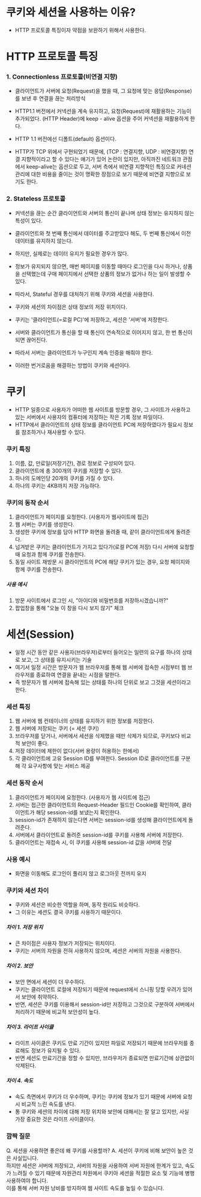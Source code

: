 <h1> 쿠키와 세션을 사용하는 이유? </h1>

- HTTP 프로토콜 특징이자 약점을 보완하기 위해서 사용한다.

<h1> HTTP 프로토콜 특징 </h1>

<h3> 1. Connectionless 프로토콜(비연결 지향) </h3>

- 클라이언트가 서버에 요청(Request)을 했을 때, 그 요청에 맞는 응답(Response)를 보낸 후 연결을 끊는 처리방식
- HTTP1.1 버전에서 커넥션을 계속 유지하고, 요청(Request)에 재활용하는 기능이 추가되었다. (HTTP Header)에 keep - alive 옵션을 주어 커넥션을 재활용하게 한다.
- HTTP 1.1 버전에선 디폴트(default) 옵션이다.

- HTTP가 TCP 위에서 구현되었기 때문에, (TCP : 연결지향, UDP : 비연결지향) 연결 지향적이라고 할 수 있다는 얘기가 있어 논란이 있지만, 아직까진 네트워크 관점에서 keep-alive는 옵션으로 두고, 서버 측에서 비연결 지향적인 특징으로 커네션 관리에 대한 비용을 줄이는 것이 명확한 장점으로 보기 때문에 비연결 지향으로 보기도 한다.


<h3> 2. Stateless 프로토콜 </h3>

- 커넥션을 끊는 순간 클라이언트와 서버의 통신이 끝나며 상태 정보는 유지하지 않는 특성이 있다.
- 클라이언트와 첫 번째 통신에서 데이터를 주고받았다 해도, 두 번째 통신에서 이전 데이터를 유지하지 않는다.
- 하지만, 실제로는 데이터 유지가 필요한 경우가 많다.
- 정보가 유지되지 않으면, 매번 페이지를 이동할 때마다 로그인을 다시 하거나, 상품을 선택했는데 구매 페이지에서 선택한 상품의 정보가 없거나 하는  일이 발생할 수 있다.
- 따라서, Stateful 경우를 대처하기 위해 쿠키와 세션을 사용한다.
- 쿠키와 세션의 차이점은 상태 정보의 저장 위치이다.
- 쿠키는 '클라이언트(=로컬 PC)'에 저장하고, 세션은 '서버'에 저장한다.

- 서버와 클라이언트가 통신을 할 때 통신이 연속적으로 이어지지 않고, 한 번 통신이 되면 끊어진다.
- 따라서 서버는 클라이언트가 누구인지 계속 인증을 해줘야 한다.
- 이러한 번거로움을 해결하는 방법이 쿠키와 세션이다.


<h1> 쿠키 </h1>

- HTTP 일종으로 사용자가 어떠한 웹 사이트를 방문할 경우, 그 사이트가 사용하고 있는 서버에서 사용자의 컴퓨터에 저장하는 작은 기록 정보 파일이다.
- HTTP에서 클라이언트의 상태 정보를 클라이언트 PC에 저장하였다가 필요시 정보를 참조하거나 재사용할 수 있다.

<h3> 쿠키 특징 </h3>

1. 이름, 값, 만료일(저장기간), 경로 정보로 구성되어 있다.
2. 클라이언트에 총 300개의 쿠키를 저장할 수 있다.
3. 하나의 도메인당 20개의 쿠키를 가질 수 있다.
4. 하나의 쿠키는 4KB까지 저장 가능하다.

<h3> 쿠키의 동작 순서 </h3>

1. 클라이언트가 페이지를 요청한다. (사용자가 웹사이트에 접근)
2. 웹 서버는 쿠키를 생성한다.
3. 생성한 쿠키에 정보를 담아 HTTP 화면을 돌려줄 때, 같이 클라이언트에게 돌려준다.
4. 넘겨받은 쿠키는 클라이언트가 가지고 있다가(로컬 PC에 저장) 다시 서버에 요청할 때 요청과 함께 쿠키를 전송한다.
5. 동일 사이트 재방문 시 클라이언트의 PC에 해당 쿠키가 있는 경우, 요청 페이지와 함께 쿠키를 전송한다.

<h5> 사용 예시 </h5>

1. 방문 사이트에서 로그인 시, "아이디와 비밀번호를 저장하시겠습니까?"
2. 팝업창을 통해 "오늘 이 창을 다시 보지 않기" 체크

<h1> 세션(Session) </h1>

- 일정 시간 동안 같은 사용자(브라우저)로부터 들어오는 일련의 요구를 하나의 상태로 보고, 그 상태를 유지시키는 기술
- 여기서 일정 시간은 방문자가 웹 브라우저를 통해 웹 서버에 접속한 시점부터 웹 브라우저를 종료하여 연결을 끝내는 시점을 말한다.
- 즉 방문자가 웹 서버에 접속해 있는 상태를 하나의 단위로 보고 그것을 세션이라고 한다.

<h3> 세션 특징 </h3>

1. 웹 서버에 웹 컨테이너의 상태를 유지하기 위한 정보를 저장한다.
2. 웹 서버에 저장되는 쿠키 (= 세션 쿠키)
3. 브라우저를 닫거나, 서버에서 세션을 삭제했을 때만 삭제가 되므로, 쿠키보다 비교적 보안이 좋다.
4. 저장 데이터에 제한이 없다(서버 용량이 허용하는 한에서)
5. 각 클라이언트에 고유 Session ID를 부여한다. Session ID로 클라이언트를 구분해 각 요구사항에 맞는 서비스 제공

<h3> 세션 동작 순서 </h3>

1. 클라이언트가 페이지에 요청한다. (사용자가 웹 사이트에 접근)
2. 서버는 접근한 클라이언트의 Request-Header 필드인 Cookie를 확인하여, 클라이언트가 해당 session-id를 보냈는지 확인한다.
3. session-id가 존재하지 않는다면 서버는 session-id를 생성해 클라이언트에게 돌려준다.
4. 서버에서 클라이언트로 돌려준 session-id를 쿠키를 사용해 서버에 저장한다.
5. 클라이언트는 재접속 시, 이 쿠키를 사용해 session-id 값을 서버에 전달

<h3> 사용 예시 </h3>

- 화면을 이동해도 로그인이 풀리지 않고 로그아웃 전까지 유지

<h3> 쿠키와 세션 차이 </h3>

- 쿠키와 세션은 비슷한 역할을 하며, 동작 원리도 비슷하다.
- 그 이유는 세션도 결국 쿠키를 사용하기 때문이다.

<h5> 차이 1. 저장 위치 </h5>

- 큰 차이점은 사용자 정보가 저장되는 위치이다.
- 쿠키는 서버의 자원을 전혀 사용하지 않으며, 세션은 서버의 자원을 사용한다.

<h5> 차이 2. 보안 </h5>

- 보안 면에서 세션이 더 우수하다.
- 쿠키는 클라이언트 로컬에 저장되기 때문에 request에서 스니핑 당할 우려가 있어서 보안에 취약하다.
- 반면, 세션은 쿠키를 이용해서 session-id만 저장하고 그것으로 구분하여 서버에서 처리하기 때문에 비교적 보안성이 높다.

<h5> 차이 3. 라이프 사이클 </h5>

- 라이프 사이클은 쿠키도 만료 기간이 있지만 파일로 저장되기 때문에 브라우저를 종료해도 정보가 유지될 수 있다.
- 반면 세션도 만료기간을 정할 수 있지만, 브라우저가 종료되면 만료기간에 상관없이 삭제된다.

<h5> 차이 4. 속도 </h5>

- 속도 측면에서 쿠키가 더 우수하며, 쿠키는 쿠키에 정보가 있기 때문에 서버에 요청시 비교적 느린 속도를 낸다.
- 통 쿠키와 세션의 차이에 대해 저장 위치와 보안에 대해서는 잘 알고 있지만, 사실 가장 중요한 것은 라이프 사이클이다.

<h3> 깜짝 질문 </h3>

Q. 세션을 사용하면 좋은데 왜 쿠키를 사용할까?
A. 
세션이 쿠키에 비해 보안이 높은 것은 사실입니다. <br />
하지만 세션은 서버에 저장되고, 서버의 자원을 사용하여 서버 자원에 한계가 있고, 속도가 느려질 수 있기 때문에 자원관리 차원에서 쿠키아 세션을 적절한 요소 및 기능에 병행 사용하여야 합니다. <br />
이를 통해 서버 자원 낭비를 방지하여 웹 사이트 속도를 높일 수 있습니다.

